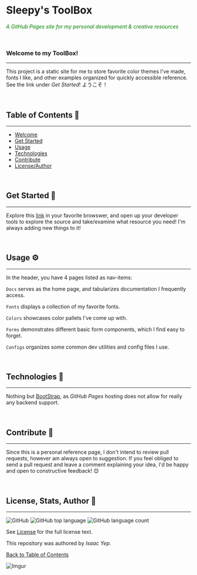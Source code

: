 <div class="bg-gray-dark">

# **Sleepy's ToolBox**
<span style="color: green">*A GitHub Pages site for my personal development & creative resources*</span>

<br />

### Welcome to my ToolBox!
<hr>

This project is a static site for me to store favorite color themes I've made, fonts I like, and other examples organized for quickly accessible reference. See the link under *Get Started*! ようこそ！

<br />

## Table of Contents 📖
<hr>

  - [Welcome](#welcome-to-projectname)
  - [Get Started](#get-started-🚀)
  - [Usage](#usage-⚙)
  - [Technologies](#technologies-🧰)
  - [Contribute](#Contribute-🤝)
  - [License/Author](#license--author-📜)

<br />

## Get Started 🚀
<hr>

Explore this [link](https://anthonybench.github.io) in your favorite browswer, and open up your developer tools to explore the source and take/examine what resource you need! I'm always adding new things to it!

<br />

## Usage ⚙
<hr>

In the header, you have 4 pages listed as nav-items:

`Docs` serves as the home page, and tabularizes documentation I frequently access.

`Fonts` displays a collection of my favorite fonts.

`Colors` showcases color pallets I've come up with.

`Forms` demonstrates different basic form components, which I find easy to forget.

`Configs` organizes some common dev utilities and config files I use.

<br />

## Technologies 🧰
<hr>

Nothing but [BootStrap](https://getbootstrap.com/docs/4.5/getting-started/introduction/), as *GitHub Pages* hosting does not allow for really any backend support.


<br />

## Contribute 🤝
<hr>

Since this is a personal reference page, I don't intend to review pull requests, however am always open to suggestion. If you feel obliged to send a pull request and leave a comment explaining your idea, I'd be happy and open to constructive feedback! 😊

<br />

## License, Stats, Author 📜
<hr>
<!-- badge cluster -->

 ![GitHub](https://img.shields.io/github/license/anthonybench/anthonybench.github.io) ![GitHub top language](https://img.shields.io/github/languages/top/anthonybench/anthonybench.github.io) ![GitHub language count](https://img.shields.io/github/languages/count/anthonybench/anthonybench.github.io)

<!-- / -->
 See [License](https://opensource.org/licenses/MIT) for the full license text.

  This repository was authored by *Isaac Yep*.

[Back to Table of Contents](#table-of-contents-📖)


![Imgur](https://i.imgur.com/jtNwEWu.png)

</div>
